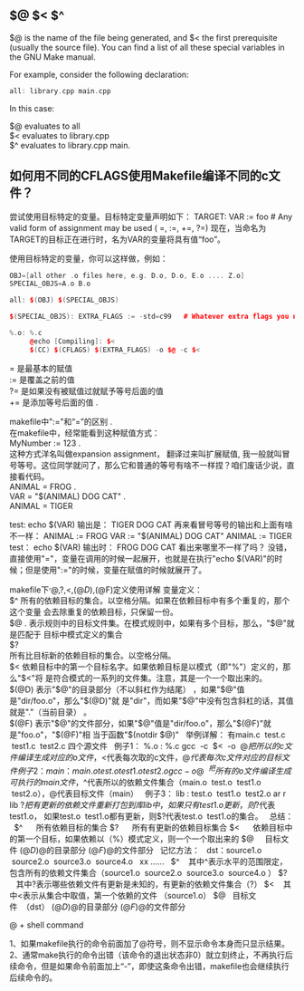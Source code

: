 ## $@ $< $^
$@ is the name of the file being generated,
and $< the first prerequisite (usually the source file). You can find a list of all these special variables in the GNU Make manual.

For example, consider the following declaration:

```cpp
all: library.cpp main.cpp
```
In this case:

$@ evaluates to all  
$< evaluates to library.cpp  
$^ evaluates to library.cpp main. 


## 如何用不同的CFLAGS使用Makefile编译不同的c文件？  

尝试使用目标特定的变量。目标特定变量声明如下：
TARGET: VAR := foo  # Any valid form of assignment may be used ( =, :=, +=, ?=)
现在，当命名为TARGET的目标正在进行时，名为VAR的变量将具有值“foo”。

使用目标特定的变量，你可以这样做，例如：

```cpp
OBJ=[all other .o files here, e.g. D.o, D.o, E.o .... Z.o]
SPECIAL_OBJS=A.o B.o

all: $(OBJ) $(SPECIAL_OBJS)

$(SPECIAL_OBJS): EXTRA_FLAGS := -std=c99   # Whatever extra flags you need

%.o: %.c
     @echo [Compiling]: $<
     $(CC) $(CFLAGS) $(EXTRA_FLAGS) -o $@ -c $<
```




= 是最基本的赋值   
:= 是覆盖之前的值   
?= 是如果没有被赋值过就赋予等号后面的值   
+= 是添加等号后面的值 . 


makefile中":="和“=”的区别 .   
在makefile中，经常能看到这种赋值方式：    
MyNumber := 123 .     
这种方式洋名叫做expansion assignment， 翻译过来叫扩展赋值, 我一般就叫冒号等号。这位同学就问了，那么它和普通的等号有啥不一样捏？咱们废话少说，直接看代码。   
ANIMAL = FROG .   
VAR = "$(ANIMAL) DOG CAT" .   
ANIMAL = TIGER

test: 
echo $(VAR)
输出是：
    TIGER DOG CAT
再来看冒号等号的输出和上面有啥不一样：
ANIMAL := FROG
VAR := "$(ANIMAL) DOG CAT"
ANIMAL := TIGER
test：
    echo $(VAR)
输出时：
    FROG DOG CAT
看出来哪里不一样了吗？
没错，直接使用"="，变量在调用的时候一起展开，也就是在执行"echo $(VAR)"的时候；但是使用":="的时候，变量在赋值的时候就展开了。

makefile下$^,$@,$?,$&lt;,$(@D),$(@F)定义使用详解
变量定义：  
$^
所有的依赖目标的集合。以空格分隔。如果在依赖目标中有多个重复的，那个这个变量
会去除重复的依赖目标，只保留一份。
   
$@ . 
表示规则中的目标文件集。在模式规则中，如果有多个目标，那么，"$@"就是匹配于
目标中模式定义的集合
    
$?  
所有比目标新的依赖目标的集合。以空格分隔。
    
$<
依赖目标中的第一个目标名字。如果依赖目标是以模式（即"%"）定义的，那么"$<"将
是符合模式的一系列的文件集。注意，其是一个一个取出来的。
   
$(@D)
表示"$@"的目录部分（不以斜杠作为结尾） ，如果"$@"值是"dir/foo.o"，那么"$(@D)"就
是"dir"，而如果"$@"中没有包含斜杠的话，其值就是"."（当前目录） 。
     
 $(@F)
表示"$@"的文件部分，如果"$@"值是"dir/foo.o"，那么"$(@F)"就是"foo.o"，"$(@F)"相
当于函数"$(notdir $@)"
 
举例详解：
有main.c  test.c  test1.c  test2.c 四个源文件
 
例子1：
%.o : %.c
gcc  -c  $<  -o  $@
 
把所以的c文件编译生成对应的o文件，$<代表每次取的c文件，$@代表每次c文件对应的目标文件
 
 
例子2：
main ： main.o  test.o  test1.o  test2.o
gcc  -o  $@  $^
把所有的o文件编译生成可执行的main文件，$^代表所以的依赖文件集合（main.o  test.o  test1.o  test2.o），@代表目标文件（main）
 
例子3：
lib : test.o  test1.o  test2.o
ar r lib $?
 
把有更新的依赖文件重新打包到库lib中， 如果只有test1.o更新，则$?代表test1.o， 如果test.o  test1.o都有更新，则$?代表test.o  test1.o的集合。
 
总结：
 
$^      所有依赖目标的集合
$?      所有有更新的依赖目标集合
$<      依赖目标中的第一个目标，如果依赖以（%）模式定义，则一个一个取出来的
$@     目标文件
$(@D)   $@的目录部分
$(@F)   $@的文件部分
 
记忆方法：
 
dst：source1.o  source2.o  source3.o  source4.o  
xx ......
 
$^    其中^表示水平的范围限定，包含所有的依赖文件集合（source1.o  source2.o  source3.o  source4.o ）
$?    其中?表示哪些依赖文件有更新是未知的，有更新的依赖文件集合（?）
$<    其中<表示从集合中取值，第一个依赖的文件 （source1.o）
$@   目标文件  （dst）
$(@D)   $@的目录部分
$(@F)   $@的文件部分


@ + shell command

1、如果makefile执行的命令前面加了@符号，则不显示命令本身而只显示结果。 
2、通常make执行的命令出错（该命令的退出状态非0）就立刻终止，不再执行后续命令，但是如果命令前面加上“-”，即使这条命令出错，makefile也会继续执行后续命令的。
